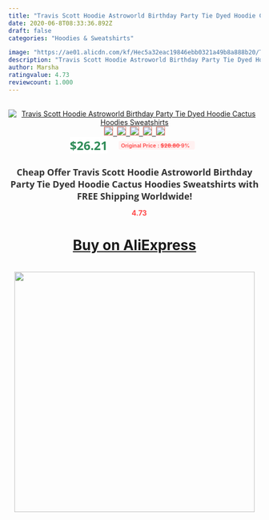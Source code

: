 ```yaml
---
title: "Travis Scott Hoodie Astroworld Birthday Party Tie Dyed Hoodie Cactus Hoodies Sweatshirts"
date: 2020-06-8T08:33:36.892Z
draft: false
categories: "Hoodies & Sweatshirts"

image: "https://ae01.alicdn.com/kf/Hec5a32eac19846ebb0321a49b8a888b20/Travis-Scott-Hoodie-Astroworld-Birthday-Party-Tie-Dyed-Hoodie-Cactus-Hoodies-Sweatshirts.jpg"
description: "Travis Scott Hoodie Astroworld Birthday Party Tie Dyed Hoodie Cactus Hoodies Sweatshirts"
author: Marsha
ratingvalue: 4.73
reviewcount: 1.000
---
```

<br>
<div style="text-align: center;">
<a href="https://s.click.aliexpress.com/e/_9hQt1b" target="_blank" rel="nofollow noopener noreferrer"><img alt="Travis Scott Hoodie Astroworld Birthday Party Tie Dyed Hoodie Cactus Hoodies Sweatshirts" class="magnifier-image" src="https://ae01.alicdn.com/kf/Hec5a32eac19846ebb0321a49b8a888b20/Travis-Scott-Hoodie-Astroworld-Birthday-Party-Tie-Dyed-Hoodie-Cactus-Hoodies-Sweatshirts.jpg_640x640.jpg">
<br>
<img style="border:1px solid salmon" src="https://ae01.alicdn.com/kf/Hec5a32eac19846ebb0321a49b8a888b20/Travis-Scott-Hoodie-Astroworld-Birthday-Party-Tie-Dyed-Hoodie-Cactus-Hoodies-Sweatshirts.jpg_120x120.jpg">&nbsp;&nbsp;<img style="border:1px solid salmon" src="https://ae01.alicdn.com/kf/H81be7790293846f1850a424fd978506fV/Travis-Scott-Hoodie-Astroworld-Birthday-Party-Tie-Dyed-Hoodie-Cactus-Hoodies-Sweatshirts.jpg_120x120.jpg">&nbsp;&nbsp;<img style="border:1px solid salmon" src="https://ae01.alicdn.com/kf/H6bfdc89372fd4be995009183062859b7H/Travis-Scott-Hoodie-Astroworld-Birthday-Party-Tie-Dyed-Hoodie-Cactus-Hoodies-Sweatshirts.jpg_120x120.jpg">&nbsp;&nbsp;<img style="border:1px solid salmon" src="https://ae01.alicdn.com/kf/Hcd10164cfe874d078c88c4528cffc7d3h/Travis-Scott-Hoodie-Astroworld-Birthday-Party-Tie-Dyed-Hoodie-Cactus-Hoodies-Sweatshirts.jpg_120x120.jpg">&nbsp;&nbsp;<img style="border:1px solid salmon" src="https://ae01.alicdn.com/kf/Hbe2e179c76ba453fa00c49f836faf40eK/Travis-Scott-Hoodie-Astroworld-Birthday-Party-Tie-Dyed-Hoodie-Cactus-Hoodies-Sweatshirts.jpg_120x120.jpg"></a></div><br0>
<div style="text-align: center;"><span style="background-color: white; border: 0px; box-sizing: border-box; color: seagreen; display: inline-block; font-family: &quot;open sans&quot; , &quot;arial&quot; , &quot;helvetica&quot; , sans-serif , &quot;heiti&quot;; font-size: 24px; font-stretch: inherit; font-weight: 700; line-height: inherit; margin: 0px 10px 0px 0px; padding: 0px; vertical-align: middle;">$26.21 </span>
<span style="background: rgb(255 , 241 , 241); border-radius: 3px; border: 0px; box-sizing: border-box; color: #ff4747; display: inline-block; font-family: inherit; font-size: 12px; font-stretch: inherit; font-style: inherit; font-variant: inherit; font-weight: 600; line-height: inherit; margin: 0px; padding: 2px 5px; transform: scale(0.9); vertical-align: middle;">Original Price : <b style="text-decoration: line-through;">$28.80 </b> 9%&nbsp;&nbsp;</span></div>
<h1 style="color: #333333; display: inline-block; font-family: &quot;open sans&quot; , &quot;arial&quot; , &quot;helvetica&quot; , sans-serif , &quot;heiti&quot;; font-size: 18px; font-stretch: inherit; font-weight: 700; text-align: center;">Cheap Offer Travis Scott Hoodie Astroworld Birthday Party Tie Dyed Hoodie Cactus Hoodies Sweatshirts with FREE Shipping Worldwide!</h1>
<div style="color: #ff4747; text-align: center;">
<img src="https://4.bp.blogspot.com/-M0ZcTcb-5uY/XleCXlxnR4I/AAAAAAAAAEc/OrjgMkXV1oMQFaCRZj5HQwOCBcu3w1FegCPcBGAYYCw/s1600/star.png" style="height: 15px;">&nbsp;<b>4.73</b></div>
<div class="button_cont" align="center"><a class="buynow_a" href="https://s.click.aliexpress.com/e/_9hQt1b" target="_blank" rel="nofollow noopener noreferrer"><H1>Buy on AliExpress</H1></a></div><br>
<div class="separator" style="clear: both; text-align: center;">
<img src="https://lh3.googleusercontent.com/-pTy5HemUv9M/XlePHvY0dAI/AAAAAAAAAE4/0nX5iRUoIWY8eMW9Dpxeirr157OZliDIgCLcBGAsYHQ/s1600/badge.gif" width="480">
</div>
